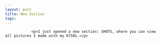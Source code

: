 ```yaml
---
layout: post
title: New Section
tags:
---
```



                <p>I just opened a new section: SHOTS, where you can view all pictures I made with my K750i.</p>
